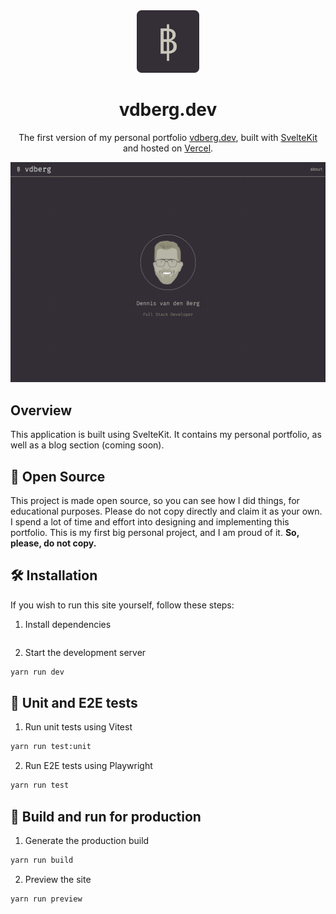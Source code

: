 <div align="center">
  <img alt="Logo" src="https://github.com/dlvandenberg/portfolio/raw/main/static/android-chrome-192x192.png" width="100"/>
</div>
<h1 align="center">
  vdberg.dev
</h1>
<p align="center">
  The first version of my personal portfolio <a href="https://vdberg.dev" target="_blank">vdberg.dev</a>, built with <a href="https://kit.svelte.dev" target="_blank">SvelteKit</a> and hosted on <a href="https://vercel.com" target="_blank">Vercel</a>.
</p>

![demo](https://github.com/dlvandenberg/portfolio/raw/main/src/demo.png)

## Overview

This application is built using SvelteKit. It contains my personal portfolio, as well as a blog section (coming soon).

## 🚨 Open Source

This project is made open source, so you can see how I did things, for educational purposes. Please do not copy directly and claim it as your own. I spend a lot of time and effort into designing and implementing this portfolio. This is my first big personal project, and I am proud of it. **So, please, do not copy.**

## 🛠 Installation

If you wish to run this site yourself, follow these steps:

1. Install dependencies

```bash

```

2. Start the development server

```bash
yarn run dev
```

## 🧪 Unit and E2E tests

1. Run unit tests using Vitest

```bash
yarn run test:unit
```

2. Run E2E tests using Playwright

```bash
yarn run test
```

## 🚀 Build and run for production

1. Generate the production build

```bash
yarn run build
```

2. Preview the site

```bash
yarn run preview
```
